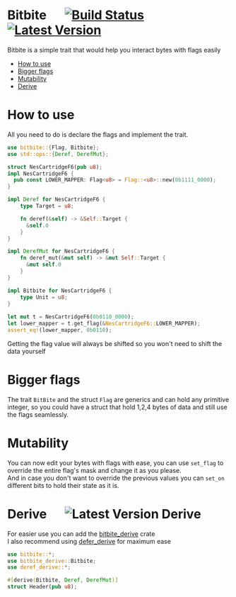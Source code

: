 # Bitbite &emsp; [![Build Status]][actions] [![Latest Version]][crates.io]

[Build Status]: https://img.shields.io/github/actions/workflow/status/shalev-david/bitbite/rust.yml?branch=main
[actions]: https://github.com/shalev-david/bitbite/actions?query=branch%3Amain
[Latest Version]: https://img.shields.io/crates/v/bitbite.svg
[Latest Version Derive]: https://img.shields.io/crates/v/bitbite_derive.svg
[crates.io]: https://crates.io/crates/bitbite

Bitbite is a simple trait that would help you interact bytes with flags easily

- [How to use](#how-to-use)
- [Bigger flags](#bigger-flags)
- [Mutability](#mutability)
- [Derive](#derive)

# How to use
All you need to do is declare the flags and implement the trait.
```rust
use bitbite::{Flag, Bitbite};
use std::ops::{Deref, DerefMut};

struct NesCartridgeF6(pub u8);
impl NesCartridgeF6 {
  pub const LOWER_MAPPER: Flag<u8> = Flag::<u8>::new(0b1111_0000);
}

impl Deref for NesCartridgeF6 {
    type Target = u8;

    fn deref(&self) -> &Self::Target {
      &self.0    
    }       
}

impl DerefMut for NesCartridgeF6 {
    fn deref_mut(&mut self) -> &mut Self::Target {
      &mut self.0    
    }       
}

impl Bitbite for NesCartridgeF6 {
    type Unit = u8;
}
 
let mut t = NesCartridgeF6(0b0110_0000);
let lower_mapper = t.get_flag(&NesCartridgeF6::LOWER_MAPPER);
assert_eq!(lower_mapper, 0b0110);
```

 Getting the flag value will always be shifted so you won't need to shift the data yourself

# Bigger flags
The trait `BitBite` and the struct `Flag` are generics and can hold any primitive integer, so you could have a struct that hold 1,2,4 bytes of data and still use the flags seamlessly.

# Mutability  
You can now edit your bytes with flags with ease, you can use `set_flag` to override the entire flag's mask and change it as you please. \
 And in case you don't want to override the previous values you can `set_on` different bits to hold their state as it is.

# Derive &emsp; ![Latest Version Derive]
For easier use you can add the [bitbite_derive](https://crates.io/crates/bitbite_derive) crate \
I also recommend using [defer_derive](https://crates.io/crates/deref_derive) for maximum ease
```rust
use bitbite::*;
use bitbite_derive::Bitbite;
use deref_derive::*;

#[derive(Bitbite, Deref, DerefMut)]
struct Header(pub u8);
```